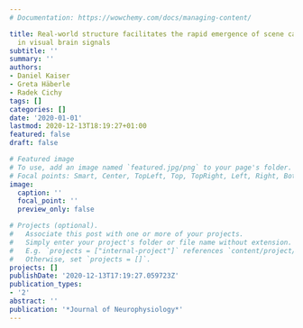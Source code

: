 ```yaml
---
# Documentation: https://wowchemy.com/docs/managing-content/

title: Real-world structure facilitates the rapid emergence of scene category information
  in visual brain signals
subtitle: ''
summary: ''
authors:
- Daniel Kaiser
- Greta Häberle
- Radek Cichy
tags: []
categories: []
date: '2020-01-01'
lastmod: 2020-12-13T18:19:27+01:00
featured: false
draft: false

# Featured image
# To use, add an image named `featured.jpg/png` to your page's folder.
# Focal points: Smart, Center, TopLeft, Top, TopRight, Left, Right, BottomLeft, Bottom, BottomRight.
image:
  caption: ''
  focal_point: ''
  preview_only: false

# Projects (optional).
#   Associate this post with one or more of your projects.
#   Simply enter your project's folder or file name without extension.
#   E.g. `projects = ["internal-project"]` references `content/project/deep-learning/index.md`.
#   Otherwise, set `projects = []`.
projects: []
publishDate: '2020-12-13T17:19:27.059723Z'
publication_types:
- '2'
abstract: ''
publication: '*Journal of Neurophysiology*'
---
```

